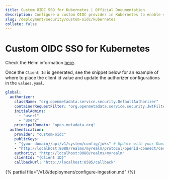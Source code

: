 ```yaml
---
title: Custom OIDC SSO for Kubernetes | Official Documentation
description: Configure a custom OIDC provider in Kubernetes to enable secure, token-based authentication with flexible identity management and access control.
slug: /deployment/security/custom-oidc/kubernetes
collate: false
---
```


# Custom OIDC SSO for Kubernetes

Check the Helm information [here](https://artifacthub.io/packages/search?repo=open-metadata).

Once the `Client Id` is generated, see the snippet below for an example of where to
place the client id value and update the authorizer configurations in the `values.yaml`.

```yaml
global:
  authorizer:
    className: "org.openmetadata.service.security.DefaultAuthorizer"
    containerRequestFilter: "org.openmetadata.service.security.JwtFilter"
    initialAdmins:
      - "user1"
      - "user2"
    principalDomain: "open-metadata.org"
  authentication:
    provider: "custom-oidc"
    publicKeys:
    - "{your domain}/api/v1/system/config/jwks" # Update with your Domain and Make sure this "/api/v1/system/config/jwks" is always configured to enable JWT tokens
    - "http://localhost:8080/realms/myrealm/protocol/openid-connect/certs"
    authority: "http://localhost:8080/realms/myrealm"
    clientId: "{Client ID}"
    callbackUrl: "http://localhost:8585/callback"
```

{% partial file="/v1.8/deployment/configure-ingestion.md" /%}
